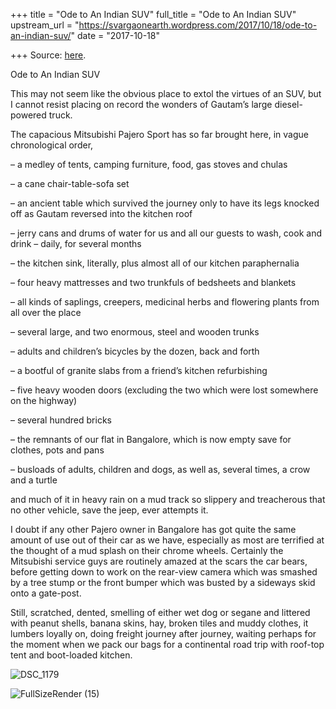 +++
title = "Ode to An Indian SUV"
full_title = "Ode to An Indian SUV"
upstream_url = "https://svargaonearth.wordpress.com/2017/10/18/ode-to-an-indian-suv/"
date = "2017-10-18"

+++
Source: [here](https://svargaonearth.wordpress.com/2017/10/18/ode-to-an-indian-suv/).

Ode to An Indian SUV

This may not seem like the obvious place to extol the virtues of an SUV, but I cannot resist placing on record the wonders of Gautam’s large diesel-powered truck.

The capacious Mitsubishi Pajero Sport has so far brought here, in vague chronological order,

– a medley of tents, camping furniture, food, gas stoves and chulas

– a cane chair-table-sofa set

– an ancient table which survived the journey only to have its legs knocked off as Gautam reversed into the kitchen roof

– jerry cans and drums of water for us and all our guests to wash, cook and drink – daily, for several months

– the kitchen sink, literally, plus almost all of our kitchen paraphernalia

– four heavy mattresses and two trunkfuls of bedsheets and blankets

– all kinds of saplings, creepers, medicinal herbs and flowering plants from all over the place

– several large, and two enormous, steel and wooden trunks

– adults and children’s bicycles by the dozen, back and forth

– a bootful of granite slabs from a friend’s kitchen refurbishing

– five heavy wooden doors (excluding the two which were lost somewhere on the highway)

– several hundred bricks

– the remnants of our flat in Bangalore, which is now empty save for clothes, pots and pans

– busloads of adults, children and dogs, as well as, several times, a crow and a turtle

and much of it in heavy rain on a mud track so slippery and treacherous that no other vehicle, save the jeep, ever attempts it.

I doubt if any other Pajero owner in Bangalore has got quite the same amount of use out of their car as we have, especially as most are terrified at the thought of a mud splash on their chrome wheels. Certainly the Mitsubishi service guys are routinely amazed at the scars the car bears, before getting down to work on the rear-view camera which was smashed by a tree stump or the front bumper which was busted by a sideways skid onto a gate-post.

Still, scratched, dented, smelling of either wet dog or segane and littered with peanut shells, banana skins, hay, broken tiles and muddy clothes, it lumbers loyally on, doing freight journey after journey, waiting perhaps for the moment when we pack our bags for a continental road trip with roof-top tent and boot-loaded kitchen.

[](https://svargaonearth.wordpress.com/2017/10/18/ode-to-an-indian-suv/dsc_1179/)

![DSC_1179](https://svargaonearth.files.wordpress.com/2017/10/dsc_1179.jpg?w=456&resize=456%2C256&h=256#038;h=256 "DSC_1179")

[](https://svargaonearth.wordpress.com/2017/10/18/ode-to-an-indian-suv/fullsizerender-15/)

![FullSizeRender (15)](https://svargaonearth.files.wordpress.com/2017/10/fullsizerender-15.jpg?w=192&resize=192%2C256&h=256#038;h=256 "FullSizeRender (15)")
